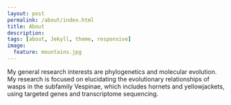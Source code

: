 ```yaml
---
layout: post
permalink: /about/index.html
title: About
description: 
tags: [about, Jekyll, theme, responsive]
image:
  feature: mountains.jpg
---
```


My general research interests are phylogenetics and molecular evolution. My research is focused on elucidating the evolutionary relationships of wasps in the subfamily Vespinae, which includes hornets and yellowjackets, using targeted genes and transcriptome sequencing.